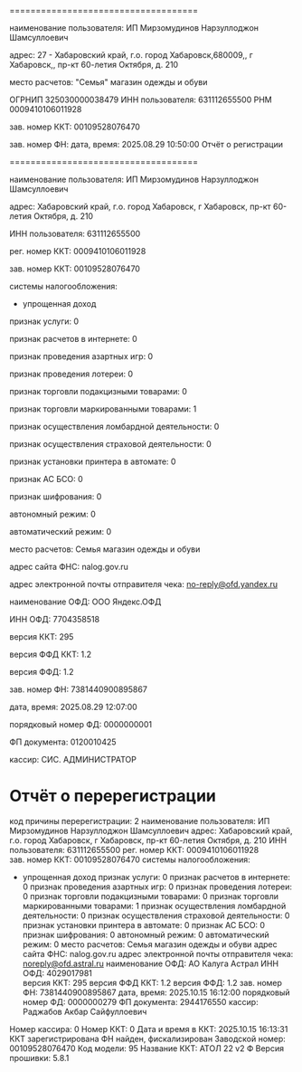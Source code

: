 

====================================

наименование пользователя: ИП Мирзомудинов Нарзуллоджон Шамсуллоевич

адрес: 27 - Хабаровский край, г.о. город Хабаровск,680009,, г Хабаровск,, пр-кт 60-летия Октября, д. 210

место расчетов: "Семья" магазин одежды и обуви

ОГРНИП 325030000038479
ИНН пользователя: 631112655500
РНМ 0009410106011928


зав. номер ККТ: 00109528076470



зав. номер ФН: 
дата, время: 2025.08.29 10:50:00
Отчёт о регистрации

====================================

наименование пользователя: ИП Мирзомудинов Нарзуллоджон Шамсуллоевич

адрес: Хабаровский край, г.о. город Хабаровск, г Хабаровск, пр-кт 60-летия Октября, д. 210

ИНН пользователя: 631112655500

рег. номер ККТ: 0009410106011928

зав. номер ККТ: 00109528076470

системы налогообложения:

- упрощенная доход

признак услуги: 0

признак расчетов в интернете: 0

признак проведения азартных игр: 0

признак проведения лотереи: 0

признак торговли подакцизными товарами: 0

признак торговли маркированными товарами: 1

признак осуществления ломбардной деятельности: 0

признак осуществления страховой деятельности: 0

признак установки принтера в автомате: 0

признак АС БСО: 0

признак шифрования: 0

автономный режим: 0

автоматический режим: 0

место расчетов: Семья магазин одежды и обуви

адрес сайта ФНС: nalog.gov.ru

адрес электронной почты отправителя чека: no-reply@ofd.yandex.ru

наименование ОФД: ООО Яндекс.ОФД

ИНН ОФД: 7704358518

версия ККТ: 295

версия ФФД ККТ: 1.2

версия ФФД: 1.2

зав. номер ФН: 7381440900895867

дата, время: 2025.08.29 12:07:00

порядковый номер ФД: 0000000001

ФП документа: 0120010425

кассир: СИС. АДМИНИСТРАТОР

Отчёт о перерегистрации
====================================
код причины перерегистрации: 2
наименование пользователя: ИП Мирзомудинов Нарзуллоджон Шамсуллоевич
адрес: Хабаровский край, г.о. город Хабаровск, г Хабаровск, пр-кт 60-летия Октября, д. 210
ИНН пользователя: 631112655500
рег. номер ККТ: 0009410106011928    
зав. номер ККТ: 00109528076470
системы налогообложения:
   - упрощенная доход 
признак услуги: 0
признак расчетов в интернете: 0
признак проведения азартных игр: 0
признак проведения лотереи: 0
признак торговли подакцизными товарами: 0
признак торговли маркированными товарами: 1
признак осуществления ломбардной деятельности: 0
признак осуществления страховой деятельности: 0
признак установки принтера в автомате: 0
признак АС БСО: 0
признак шифрования: 0
автономный режим: 0
автоматический режим: 0
место расчетов: Семья  магазин одежды и обуви
адрес сайта ФНС: nalog.gov.ru
адрес электронной почты отправителя чека: noreply@ofd.astral.ru
наименование ОФД: АО  Калуга Астрал 
ИНН ОФД: 4029017981  
версия ККТ: 295
версия ФФД ККТ: 1.2
версия ФФД: 1.2
зав. номер ФН: 7381440900895867
дата, время: 2025.10.15 16:12:00
порядковый номер ФД: 0000000279
ФП документа: 2944176550
кассир: Раджабов Акбар Сайфуллоевич

Номер кассира: 0
Номер ККТ: 0
Дата и время в ККТ: 2025.10.15 16:13:31
ККТ зарегистрирована
ФН найден, фискализирован
Заводской номер: 00109528076470
Код модели: 95
Название ККТ: АТОЛ 22 v2 Ф
Версия прошивки: 5.8.1